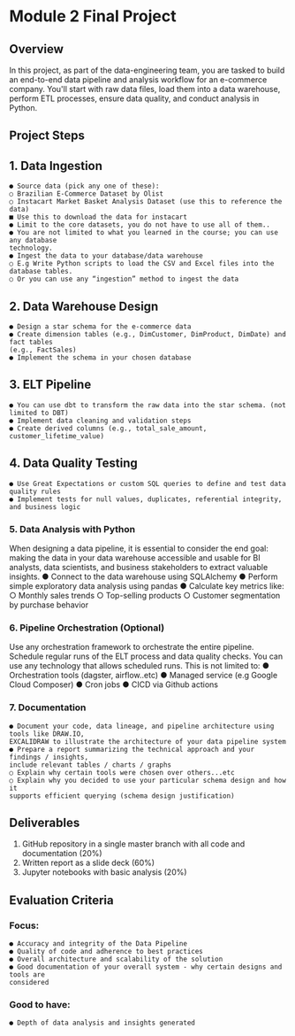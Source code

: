 # Module 2 Final Project

## Overview

In this project, as part of the data-engineering team, you are tasked to build an end-to-end data
pipeline and analysis workflow for an e-commerce company. You'll start with raw data files, load
them into a data warehouse, perform ETL processes, ensure data quality, and conduct analysis
in Python.

## Project Steps

## 1. Data Ingestion

```
● Source data (pick any one of these):
○ Brazilian E-Commerce Dataset by Olist
○ Instacart Market Basket Analysis Dataset (use this to reference the data)
■ Use this to download the data for instacart
● Limit to the core datasets, you do not have to use all of them..
● You are not limited to what you learned in the course; you can use any database
technology.
● Ingest the data to your database/data warehouse
○ E.g Write Python scripts to load the CSV and Excel files into the database tables.
○ Or you can use any “ingestion” method to ingest the data
```
## 2. Data Warehouse Design

```
● Design a star schema for the e-commerce data
● Create dimension tables (e.g., DimCustomer, DimProduct, DimDate) and fact tables
(e.g., FactSales)
● Implement the schema in your chosen database
```
## 3. ELT Pipeline

```
● You can use dbt to transform the raw data into the star schema. (not limited to DBT)
● Implement data cleaning and validation steps
● Create derived columns (e.g., total_sale_amount, customer_lifetime_value)
```
## 4. Data Quality Testing

```
● Use Great Expectations or custom SQL queries to define and test data quality rules
● Implement tests for null values, duplicates, referential integrity, and business logic
```

### 5. Data Analysis with Python

When designing a data pipeline, it is essential to consider the end goal: making the data in your
data warehouse accessible and usable for BI analysts, data scientists, and business
stakeholders to extract valuable insights.
● Connect to the data warehouse using SQLAlchemy
● Perform simple exploratory data analysis using pandas
● Calculate key metrics like:
○ Monthly sales trends
○ Top-selling products
○ Customer segmentation by purchase behavior

### 6. Pipeline Orchestration (Optional)

Use any orchestration framework to orchestrate the entire pipeline.
Schedule regular runs of the ELT process and data quality checks.
You can use any technology that allows scheduled runs.
This is not limited to:
● Orchestration tools (dagster, airflow..etc)
● Managed service (e.g Google Cloud Composer)
● Cron jobs
● CICD via Github actions

### 7. Documentation

```
● Document your code, data lineage, and pipeline architecture using tools like DRAW.IO,
EXCALIDRAW to illustrate the architecture of your data pipeline system
● Prepare a report summarizing the technical approach and your findings / insights,
include relevant tables / charts / graphs
○ Explain why certain tools were chosen over others...etc
○ Explain why you decided to use your particular schema design and how it
supports efficient querying (schema design justification)
```
## Deliverables

1. GitHub repository in a single master branch with all code and documentation (20%)
2. Written report as a slide deck (60%)
3. Jupyter notebooks with basic analysis (20%)


## Evaluation Criteria

### Focus:

```
● Accuracy and integrity of the Data Pipeline
● Quality of code and adherence to best practices
● Overall architecture and scalability of the solution
● Good documentation of your overall system - why certain designs and tools are
considered
```
### Good to have:

```
● Depth of data analysis and insights generated
```